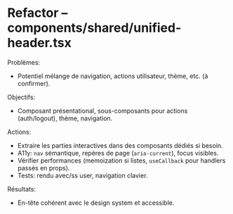 # Refactor – components/shared/unified-header.tsx

Problèmes:
- Potentiel mélange de navigation, actions utilisateur, thème, etc. (à confirmer).

Objectifs:
- Composant présentational, sous-composants pour actions (auth/logout), thème, navigation.

Actions:
- Extraire les parties interactives dans des composants dédiés si besoin.
- A11y: `nav` sémantique, repères de page (`aria-current`), focus visibles.
- Vérifier performances (memoization si listes, `useCallback` pour handlers passés en props).
- Tests: rendu avec/ss user, navigation clavier.

Résultats:
- En-tête cohérent avec le design system et accessible.
